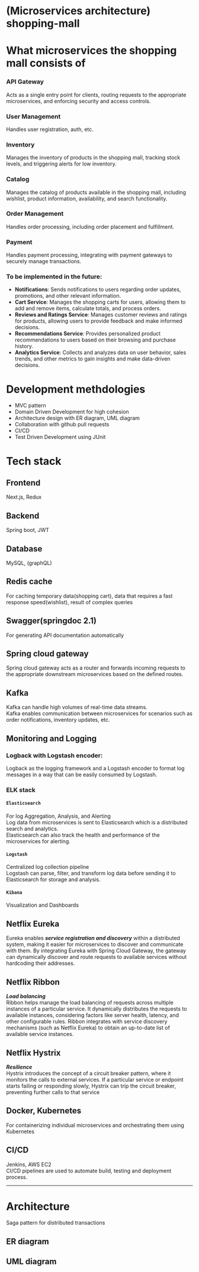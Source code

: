 # (Microservices architecture) shopping-mall

# What microservices the shopping mall consists of
### API Gateway
Acts as a single entry point for clients, routing requests to the appropriate microservices, and enforcing security and access controls.
### User Management
Handles user registration, auth, etc.
### Inventory
Manages the inventory of products in the shopping mall, tracking stock levels, and triggering alerts for low inventory.
### Catalog
Manages the catalog of products available in the shopping mall, including wishlist, product information, availability, and search functionality.
### Order Management
Handles order processing, including order placement and fulfillment.
### Payment
Handles payment processing, integrating with payment gateways to securely manage transactions.

### To be implemented in the future:
- **Notifications**: Sends notifications to users regarding order updates, promotions, and other relevant information.
- **Cart Service**: Manages the shopping carts for users, allowing them to add and remove items, calculate totals, and process orders.
- **Reviews and Ratings Service**: Manages customer reviews and ratings for products, allowing users to provide feedback and make informed decisions.
- **Recommendations Service**: Provides personalized product recommendations to users based on their browsing and purchase history.
- **Analytics Service**: Collects and analyzes data on user behavior, sales trends, and other metrics to gain insights and make data-driven decisions.

# Development methdologies
- MVC pattern
- Domain Driven Development for high cohesion
- Architecture design with ER diagram, UML diagram
- Collaboration with github pull requests
- CI/CD
- Test Driven Development using JUnit

# Tech stack
## Frontend
Next.js, Redux

## Backend
Spring boot, JWT

## Database
MySQL, (graphQL)

## Redis cache
For caching temporary data(shopping cart), data that requires a fast response speed(wishlist), result of complex queries

## Swagger(springdoc 2.1)
For generating API documentation automatically

## Spring cloud gateway
Spring cloud gateway acts as a router and forwards incoming requests to the appropriate downstream microservices based on the defined routes.

## Kafka
Kafka can handle high volumes of real-time data streams.<br>
Kafka enables communication between microservices for scenarios such as order notifications, inventory updates, etc.

## Monitoring and Logging
### Logback with Logstash encoder:
Logback as the logging framework and a Logstash encoder to format log messages in a way that can be easily consumed by Logstash.

### ELK stack
#### `Elasticsearch`
For log Aggregation, Analysis, and Alerting<br>
Log data from microservices is sent to Elasticsearch which is a distributed search and analytics.<br>
Elasticsearch can also track the health and performance of the microservices for alerting.

#### `Logstash`
Centralized log collection pipeline<br>
Logstash can parse, filter, and transform log data before sending it to Elasticsearch for storage and analysis.

#### `Kibana`
Visualization and Dashboards

## Netflix Eureka
Eureka enables ***service registration and discovery*** within a distributed system, making it easier for microservices to discover and communicate with them. By integrating Eureka with Spring Cloud Gateway, the gateway can dynamically discover and route requests to available services without hardcoding their addresses.

## Netflix Ribbon
***Load balancing***<br>
Ribbon helps manage the load balancing of requests across multiple instances of a particular service. It dynamically distributes the requests to available instances, considering factors like server health, latency, and other configurable rules. Ribbon integrates with service discovery mechanisms (such as Netflix Eureka) to obtain an up-to-date list of available service instances.

## Netflix Hystrix
***Resilience***<br>
Hystrix introduces the concept of a circuit breaker pattern, where it monitors the calls to external services. If a particular service or endpoint starts failing or responding slowly, Hystrix can trip the circuit breaker, preventing further calls to that service

## Docker, Kubernetes
For containerizing individual microservices and orchestrating them using Kubernetes

## CI/CD
Jenkins, AWS EC2<br>
CI/CD pipelines are used to automate build, testing and deployment process.

---

# Architecture
Saga pattern for distributed transactions
## ER diagram

## UML diagram
